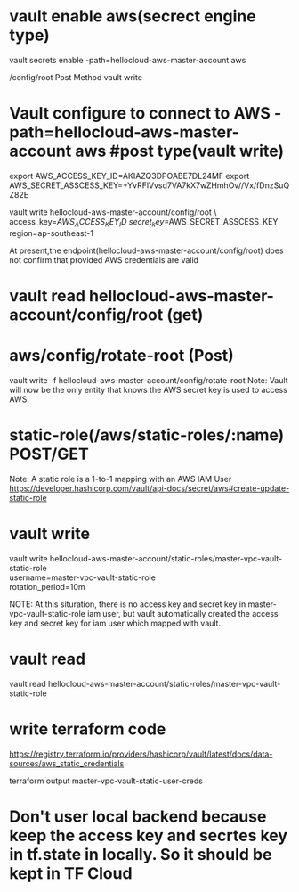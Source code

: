 
# vault enable aws(secrect engine type)
vault secrets enable -path=hellocloud-aws-master-account aws

/config/root Post Method
vault write
# Vault configure to connect to AWS -path=hellocloud-aws-master-account aws #post type(vault write)
export AWS_ACCESS_KEY_ID=AKIAZQ3DPOABE7DL24MF
export AWS_SECRET_ASSCESS_KEY=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

vault write hellocloud-aws-master-account/config/root \ 
access_key=$AWS_ACCESS_KEY_ID \
secret_key=$AWS_SECRET_ASSCESS_KEY \
region=ap-southeast-1


At present,the endpoint(hellocloud-aws-master-account/config/root) does not confirm that provided AWS credentials are valid 

# vault read hellocloud-aws-master-account/config/root (get)
 
# aws/config/rotate-root (Post)
vault write -f hellocloud-aws-master-account/config/rotate-root
Note: Vault will now be the only entity that knows the AWS secret key is used to access AWS.

# static-role(/aws/static-roles/:name) POST/GET
Note: A static role is a 1-to-1 mapping with an AWS IAM User
https://developer.hashicorp.com/vault/api-docs/secret/aws#create-update-static-role

# vault write
vault write hellocloud-aws-master-account/static-roles/master-vpc-vault-static-role \
username=master-vpc-vault-static-role \
rotation_period=10m

NOTE: At this situration, there is no access key and secret key in master-vpc-vault-static-role iam user, but vault automatically created the access key and secret key for iam user which mapped with vault.

# vault read
vault read hellocloud-aws-master-account/static-roles/master-vpc-vault-static-role

<!-- # config aws for that iam user
vi ~/.aws/confgi
vi ~/.aws/credentials -->

# write terraform code

https://registry.terraform.io/providers/hashicorp/vault/latest/docs/data-sources/aws_static_credentials


terraform output master-vpc-vault-static-user-creds


# Don't user local backend because keep the access key and secrtes key in tf.state in locally. So it should be kept in TF Cloud